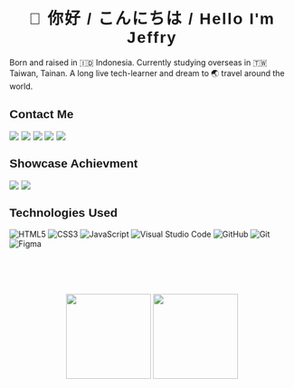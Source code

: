 <link href="https://fonts.googleapis.com/css2?family=Kanit:wght@400;500;600&family=Noto+Sans&display=swap" rel="stylesheet">

<h1 style="text-align:center;letter-spacing: 2px; font-weight:600; font-family:'Kanit', sans-serif";>👺 你好 / こんにちは / Hello I'm Jeffry</h1>

<p>Born and raised in 🇮🇩 Indonesia. Currently studying overseas in 🇹🇼 Taiwan, Tainan. A long live tech-learner and dream to 🌏 travel around the world.</p>

<h2 style="font-family:'Kanit', sans-serif;font-weight:600">Contact Me</h2>

<div style="display:flex;gap:0.3rem;justify-content:flex-start;margin-bottom:0.8rem">
<a href="https://linkedin/in/jeffrymahbuubi"><img src="https://img.shields.io/badge/LinkedIn-0077B5?style=for-the-badge&logo=linkedin&logoColor=white"/></a>
<a href="https://www.facebook.com/AunuunJeffry/"><img src="https://img.shields.io/badge/Facebook-1877F2?style=for-the-badge&logo=facebook&logoColor=white"/></a>
<a href="https://www.instagram.com/jeffrymahbuubi/"><img src="https://img.shields.io/badge/Instagram-E4405F?style=for-the-badge&logo=instagram&logoColor=white"/></a>
<a href="https://t.me/jeffrymahbuubi"><img src="https://img.shields.io/badge/Telegram-2CA5E0?style=for-the-badge&logo=telegram&logoColor=white"/></a>
<a href="https://read.cv/jeffrymahbuubi"><img src="https://img.shields.io/badge/readcv-000000?style=for-the-badge&logo=readme&logoColor=white"/></a>
</div>

<h2 style="font-family:'Kanit', sans-serif;font-weight:600">Showcase Achievment</h2>

<div style="display:flex;gap:0.3rem;justify-content:flex-start;margin-bottom:0.8rem">
<a href="https://www.kaggle.com/aunuunjeffry"><img src=" https://img.shields.io/badge/Kaggle-20BEFF?style=for-the-badge&logo=Kaggle&logoColor=white"/></a>
<a href="https://leetcode.com/jeffrymahbuubi/"><img src="https://img.shields.io/badge/-LeetCode-FFA116?style=for-the-badge&logo=LeetCode&logoColor=black"/></a>
</div>

<h2 style="font-family:'Kanit', sans-serif;font-weight:600">Technologies Used</h2>

![HTML5](https://img.shields.io/badge/html5-%23E34F26.svg?style=for-the-badge&logo=html5&logoColor=white)
![CSS3](https://img.shields.io/badge/css-%231572B6.svg?style=for-the-badge&logo=css3&logoColor=white)
![JavaScript](https://img.shields.io/badge/javascript-%23323330.svg?style=for-the-badge&logo=javascript&logoColor=%23F7DF1E)
![Visual Studio Code](https://img.shields.io/badge/Visual%20Studio%20Code-0078d7.svg?style=for-the-badge&logo=visual-studio-code&logoColor=white)
![GitHub](https://img.shields.io/badge/github-%23121011.svg?style=for-the-badge&logo=github&logoColor=white)
![Git](https://img.shields.io/badge/git-%23F05033.svg?style=for-the-badge&logo=git&logoColor=white)
![Figma](https://img.shields.io/badge/figma-%23F24E1E.svg?style=for-the-badge&logo=figma&logoColor=white)

<div style="margin-bottom:5rem"></div>

<div align="center">
<img height="150" src = "https://github-readme-stats.vercel.app/api?username=jeffrymahbuubi&show_icons=true&theme=swift&include_all_commits=true&count_private=true" />
<img height="150" src = "https://github-readme-stats.vercel.app/api/top-langs/?username=jeffrymahbuubi&layout=compact&langs_count=8&theme=swift" />
</div>
